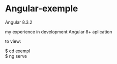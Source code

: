 # Angular-exemple
Angular 8.3.2

my experience in development Angular 8+ aplication

to view:

$ cd exempl<br>
$ ng serve